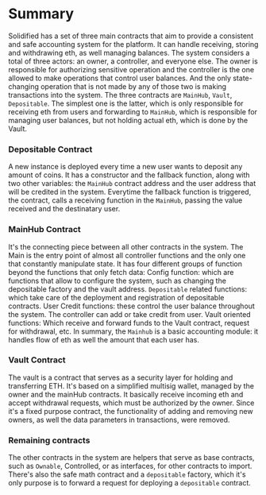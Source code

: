 # Summary
Solidified has a set of three main contracts that aim to provide a consistent and safe accounting system for the platform. It can handle receiving, storing and withdrawing eth, as well managing balances.
The system considers a total of three actors: an owner, a controller, and everyone else. The owner is responsible for authorizing sensitive operation and the controller is the one allowed to make operations that control user balances. And the only state-changing operation that is not made by any of those two is making transactions into the system.
The three contracts are `MainHub`, `Vault`, `Depositable`. The simplest one is the latter, which is only responsible for receiving eth from users and forwarding to `MainHub`, which is responsible for managing user balances, but not holding actual eth, which is done by the Vault.

### Depositable Contract
A new instance is deployed every time a new user wants to deposit any amount of coins. It has a constructor and the fallback function, along with two other variables: the `MainHub` contract address and the user address that will be credited in the system.
Everytime the fallback function is triggered, the contract, calls a receiving function in the `MainHub`, passing the value received and the destinatary user.

### MainHub Contract
It's the connecting piece between all other contracts in the system. The Main is the entry point of almost all controller functions and the only one that constantly manipulate state. It has four different groups of function beyond the functions that only fetch data:
Config function: which are functions that allow to configure the system, such as changing the depositable factory and the vault address.
`Depositable` related functions: which take care of the deployment and registration of depositable contracts.
User Credit functions: these control the user balance throughout the system. The controller can add or take credit from user.
Vault oriented functions: Which receive and forward funds to the Vault contract, request for withdrawal, etc.
In summary, the `Mainhub` is a basic accounting module: it handles flow of eth as well the amount that each user has.

### Vault Contract
The vault is a contract that serves as a security layer for holding and transferring ETH. It's based on a simplified multisig wallet, managed by the owner and the mainHub contracts. It basically receive incoming eth and accept withdrawal requests, which must be authorized by the owner. Since it's a fixed purpose contract, the functionality of adding and removing new owners, as well the data parameters in transactions, were removed.  

### Remaining contracts
The other contracts in the system are helpers that serve as base contracts, such as `Ownable`, Controlled, or as interfaces, for other contracts to import. There's also the safe math contract and a  `depositable` factory, which it's only purpose is to forward a request for deploying a `depositable` contract.
